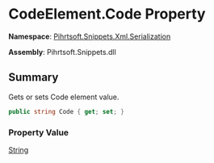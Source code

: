 # CodeElement\.Code Property

**Namespace**: [Pihrtsoft.Snippets.Xml.Serialization](../../README.md)

**Assembly**: Pihrtsoft\.Snippets\.dll

## Summary

Gets or sets Code element value\.

```csharp
public string Code { get; set; }
```

### Property Value

[String](https://docs.microsoft.com/en-us/dotnet/api/system.string)

